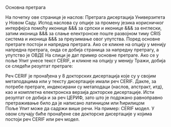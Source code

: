 Основна претрага 
 
На почетку ове странице је наслов: Претрага дисертација Универзитета у Новом Саду. Испод наслова  су опције за промену језика корисничког интерфејса помоћу иконице &&& за српски и иконице &&& за енглески, затим иконица &&& за слање електронске поште развојном тиму CRIS система и иконица &&& за преузимање овог упутства. 
Поред основне претраге постоји и напредна претрага. Ако се кликне на опцију у менију напредна претрага, онда се добија страница за напредну претрагу, а упутство је ОВДЕ
На слици је дат пример основне претраге. Ако се у поље Упит унесе текст CERIF, и кликне на опцију у менију Тражи, добија се следећи резултат претраге:     
 
Реч CERIF је пронађена у 8 докторских дисертација које су у својим метаподацима или у тексту дисертације имали реч CERIF. Дакле, за потребе претраге, индексирани су метаподаци (наслов, апстракт, итд), као и комплетна електронска верзија докторске дисертације. Исти резултат се добија и за реч ЦЕРИФ, зато што је подржано равноправно претраживање било да је написано латиницом или ћирилицом    
Поље Упит може да садржи више речи. На пример: CERIF модел. У овом случају биће пронађене све докторске дисертације у којима постоји реч CERIF или реч модел.  
